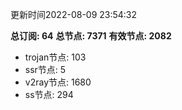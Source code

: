 更新时间2022-08-09 23:54:32

**总订阅: 64**
**总节点: 7371**
**有效节点: 2082**
- trojan节点: 103
- ssr节点: 5
- v2ray节点: 1680
- ss节点: 294

